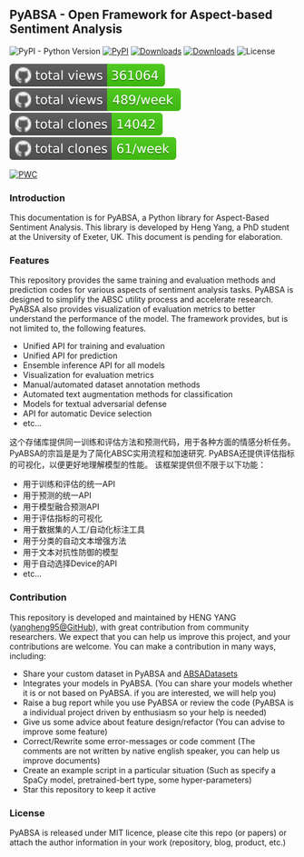 ﻿PyABSA - Open Framework for Aspect-based Sentiment Analysis
-----------------------------------------------------------
![PyPI - Python Version](https://img.shields.io/badge/python-3.6-blue.svg)
[![PyPI](https://img.shields.io/pypi/v/pyabsa)](https://pypi.org/project/pyabsa/)
[![Downloads](https://pepy.tech/badge/pyabsa)](https://pepy.tech/project/pyabsa)
[![Downloads](https://pepy.tech/badge/pyabsa/month)](https://pepy.tech/project/pyabsa)
![License](https://img.shields.io/pypi/l/pyabsa?logo=PyABSA)

[![total views](https://raw.githubusercontent.com/yangheng95/PyABSA/traffic/total_views.svg)](https://github.com/yangheng95/PyABSA/tree/traffic#-total-traffic-data-badge)
[![total views per week](https://raw.githubusercontent.com/yangheng95/PyABSA/traffic/total_views_per_week.svg)](https://github.com/yangheng95/PyABSA/tree/traffic#-total-traffic-data-badge)
[![total clones](https://raw.githubusercontent.com/yangheng95/PyABSA/traffic/total_clones.svg)](https://github.com/yangheng95/PyABSA/tree/traffic#-total-traffic-data-badge)
[![total clones per week](https://raw.githubusercontent.com/yangheng95/PyABSA/traffic/total_clones_per_week.svg)](https://github.com/yangheng95/PyABSA/tree/traffic#-total-traffic-data-badge)

[![PWC](https://img.shields.io/endpoint.svg?url=https://paperswithcode.com/badge/back-to-reality-leveraging-pattern-driven/aspect-based-sentiment-analysis-on-semeval)](https://paperswithcode.com/sota/aspect-based-sentiment-analysis-on-semeval?p=back-to-reality-leveraging-pattern-driven)

### Introduction
This documentation is for PyABSA, a Python library for Aspect-Based Sentiment Analysis.
This library is developed by Heng Yang, a PhD student at the University of Exeter, UK.
This document is pending for elaboration.

### Features
This repository provides the same training and evaluation methods and prediction codes for various aspects of sentiment analysis tasks. PyABSA is designed to simplify the ABSC utility process and accelerate research.
PyABSA also provides visualization of evaluation metrics to better understand the performance of the model.
The framework provides, but is not limited to, the following features.
- Unified API for training and evaluation
- Unified API for prediction
- Ensemble inference API for all models 
- Visualization for evaluation metrics
- Manual/automated dataset annotation methods 
- Automated text augmentation methods for classification
- Models for textual adversarial defense
- API for automatic Device selection
- etc...

这个存储库提供同一训练和评估方法和预测代码，用于各种方面的情感分析任务。 PyABSA的宗旨是是为了简化ABSC实用流程和加速研究.
PyABSA还提供评估指标的可视化，以便更好地理解模型的性能。
该框架提供但不限于以下功能：
- 用于训练和评估的统一API
- 用于预测的统一API
- 用于模型融合预测API
- 用于评估指标的可视化
- 用于数据集的人工/自动化标注工具
- 用于分类的自动文本增强方法
- 用于文本对抗性防御的模型
- 用于自动选择Device的API
- etc...

### Contribution

This repository is developed and maintained by HENG YANG ([yangheng95@GitHub](https://github.com/yangheng95)),
with great contribution from community researchers.
We expect that you can help us improve this project, and your contributions are welcome. You can make a contribution in
many ways, including:

- Share your custom dataset in PyABSA and [ABSADatasets](https://github.com/yangheng95/ABSADatasets)
- Integrates your models in PyABSA. (You can share your models whether it is or not based on PyABSA. if you are
  interested, we will help you)
- Raise a bug report while you use PyABSA or review the code (PyABSA is a individual project driven by enthusiasm so
  your help is needed)
- Give us some advice about feature design/refactor (You can advise to improve some feature)
- Correct/Rewrite some error-messages or code comment (The comments are not written by native english speaker, you can
  help us improve documents)
- Create an example script in a particular situation (Such as specify a SpaCy model, pretrained-bert type, some
  hyper-parameters)
- Star this repository to keep it active


### License

PyABSA is released under MIT licence, please cite this repo (or papers) or attach the author information in your work
(repository, blog, product, etc.)
